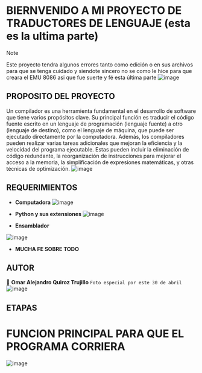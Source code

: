 # BIERNVENIDO A MI PROYECTO DE TRADUCTORES DE LENGUAJE (esta es la ultima parte)
> [!NOTE]
> Este proyecto tendra algunos errores tanto como edición o en sus archivos para que se tenga cuidado y siendote sincero no se como le hice para que creara el EMU 8086 asi que fue suerte y fé esta última parte
![image](https://github.com/TortaAhogada02/Traductores-de-lenguaje/assets/102304790/6f29af74-2791-45d5-8217-a29fadf0c222)

## PROPOSITO DEL PROYECTO
Un compilador es una herramienta fundamental en el desarrollo de software que tiene varios propósitos clave. Su principal función es traducir el código fuente escrito en un lenguaje de programación (lenguaje fuente) a otro (lenguaje de destino), como el lenguaje de máquina, que puede ser ejecutado directamente por la computadora. 
Además, los compiladores pueden realizar varias tareas adicionales que mejoran la eficiencia y la velocidad del programa ejecutable. Estas pueden incluir la eliminación de código redundante, la reorganización de instrucciones para mejorar el acceso a la memoria, la simplificación de expresiones matemáticas, y otras técnicas de optimización.
![image](https://github.com/TortaAhogada02/Traductores-de-lenguaje/assets/102304790/7808a8e6-9d93-4b20-9e3a-3087a8defec6)

## REQUERIMIENTOS
* **Computadora**
![image](https://github.com/TortaAhogada02/Traductores-de-lenguaje/assets/102304790/146c70d6-4028-40c2-a7ce-859d83170194)

* **Python y sus extensiones**
![image](https://github.com/TortaAhogada02/Traductores-de-lenguaje/assets/102304790/12dc9848-7a48-4c2e-ac61-af7281024d52)

* **Ensamblador**

![image](https://github.com/TortaAhogada02/Traductores-de-lenguaje/assets/102304790/1519cec1-7183-4a06-b59d-c066f7ed0ea4)

* **MUCHA FE SOBRE TODO**

## AUTOR
:cowboy_hat_face: **Omar Alejandro Quiroz Trujillo** 
`Foto especial por este 30 de abril`
![image](https://github.com/TortaAhogada02/Traductores-de-lenguaje/assets/102304790/9a6da839-f36a-46d0-a626-677e6d561ff6)

## ETAPAS
# FUNCION PRINCIPAL PARA QUE EL PROGRAMA CORRIERA
![image](https://github.com/TortaAhogada02/Traductores-de-lenguaje/assets/102304790/4c82c683-2b3a-424f-a5de-04967e1a8293)

